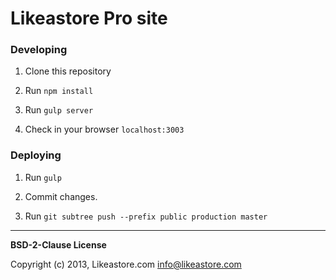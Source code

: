 # Likeastore Pro site

### Developing

1. Clone this repository

2. Run ``npm install``

3. Run ``gulp server``

4. Check in your browser ``localhost:3003``

### Deploying

1. Run ``gulp``

2. Commit changes.

3. Run ``git subtree push --prefix public production master``

---

**BSD-2-Clause License**

Copyright (c) 2013, Likeastore.com <info@likeastore.com>

